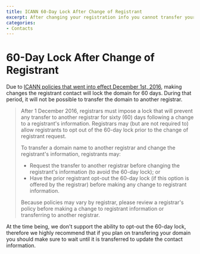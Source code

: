 ```yaml
---
title: ICANN 60-Day Lock After Change of Registrant
excerpt: After changing your registration info you cannot transfer your domain for sixty days.
categories:
- Contacts
---
```


# 60-Day Lock After Change of Registrant

Due to [ICANN policies that went into effect December 1st, 2016](https://www.icann.org/resources/pages/ownership-2013-05-03-en), making changes the registrant contact will lock the domain for 60 days. During that period, it will not be possible to transfer the domain to another registrar.

> After 1 December 2016, registrars must impose a lock that will prevent any transfer to another registrar for sixty (60) days following a change to a registrant's information. Registrars may (but are not required to) allow registrants to opt out of the 60-day lock prior to the change of registrant request.
> 
> To transfer a domain name to another registrar and change the registrant's information, registrants may:
> 
> - Request the transfer to another registrar before changing the registrant's information (to avoid the 60-day lock); or
> - Have the prior registrant opt-out the 60-day lock (if this option is offered by the registrar) before making any change to registrant information.
> 
> Because policies may vary by registrar, please review a registrar's policy before making a change to registrant information or transferring to another registrar.

At the time being, we don't support the ability to opt-out the 60-day lock, therefore we highly recommend that if you plan on transfering your domain you should make sure to wait until it is transferred to update the contact information.
